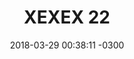 ---
layout: daily
title:  "XEXEX 22"
date:   2018-03-29 00:38:11 -0300
slug: txexex_2-10
places: 
    - dreamscape
persons: 
    - pablo 
    - otros
themes: 
    - coaxial
---